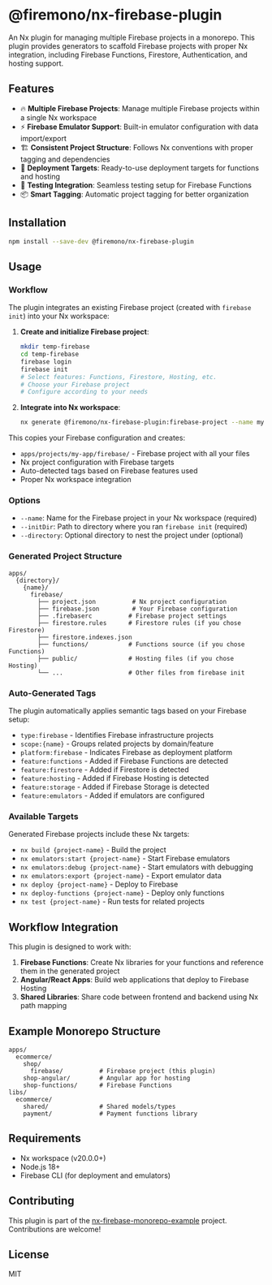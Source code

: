 # @firemono/nx-firebase-plugin

An Nx plugin for managing multiple Firebase projects in a monorepo. This plugin provides generators to scaffold Firebase projects with proper Nx integration, including Firebase Functions, Firestore, Authentication, and hosting support.

## Features

- 🔥 **Multiple Firebase Projects**: Manage multiple Firebase projects within a single Nx workspace
- ⚡ **Firebase Emulator Support**: Built-in emulator configuration with data import/export
- 🏗️ **Consistent Project Structure**: Follows Nx conventions with proper tagging and dependencies
- 🚀 **Deployment Targets**: Ready-to-use deployment targets for functions and hosting
- 🧪 **Testing Integration**: Seamless testing setup for Firebase Functions
- 📦 **Smart Tagging**: Automatic project tagging for better organization

## Installation

```bash
npm install --save-dev @firemono/nx-firebase-plugin
```

## Usage

### Workflow

The plugin integrates an existing Firebase project (created with `firebase init`) into your Nx workspace:

1. **Create and initialize Firebase project**:
   ```bash
   mkdir temp-firebase
   cd temp-firebase
   firebase login
   firebase init
   # Select features: Functions, Firestore, Hosting, etc.
   # Choose your Firebase project
   # Configure according to your needs
   ```

2. **Integrate into Nx workspace**:
   ```bash
   nx generate @firemono/nx-firebase-plugin:firebase-project --name my-app --initDir ./temp-firebase --directory projects
   ```

This copies your Firebase configuration and creates:
- `apps/projects/my-app/firebase/` - Firebase project with all your files
- Nx project configuration with Firebase targets
- Auto-detected tags based on Firebase features used
- Proper Nx workspace integration

### Options

- `--name`: Name for the Firebase project in your Nx workspace (required)
- `--initDir`: Path to directory where you ran `firebase init` (required)
- `--directory`: Optional directory to nest the project under (optional)

### Generated Project Structure

```
apps/
  {directory}/
    {name}/
      firebase/
        ├── project.json          # Nx project configuration
        ├── firebase.json         # Your Firebase configuration
        ├── .firebaserc          # Firebase project settings
        ├── firestore.rules      # Firestore rules (if you chose Firestore)
        ├── firestore.indexes.json
        ├── functions/           # Functions source (if you chose Functions)
        ├── public/              # Hosting files (if you chose Hosting)
        └── ...                  # Other files from firebase init
```

### Auto-Generated Tags

The plugin automatically applies semantic tags based on your Firebase setup:
- `type:firebase` - Identifies Firebase infrastructure projects
- `scope:{name}` - Groups related projects by domain/feature  
- `platform:firebase` - Indicates Firebase as deployment platform
- `feature:functions` - Added if Firebase Functions are detected
- `feature:firestore` - Added if Firestore is detected  
- `feature:hosting` - Added if Firebase Hosting is detected
- `feature:storage` - Added if Firebase Storage is detected
- `feature:emulators` - Added if emulators are configured

### Available Targets

Generated Firebase projects include these Nx targets:

- `nx build {project-name}` - Build the project
- `nx emulators:start {project-name}` - Start Firebase emulators
- `nx emulators:debug {project-name}` - Start emulators with debugging
- `nx emulators:export {project-name}` - Export emulator data
- `nx deploy {project-name}` - Deploy to Firebase
- `nx deploy-functions {project-name}` - Deploy only functions
- `nx test {project-name}` - Run tests for related projects

## Workflow Integration

This plugin is designed to work with:

1. **Firebase Functions**: Create Nx libraries for your functions and reference them in the generated project
2. **Angular/React Apps**: Build web applications that deploy to Firebase Hosting
3. **Shared Libraries**: Share code between frontend and backend using Nx path mapping

## Example Monorepo Structure

```
apps/
  ecommerce/
    shop/
      firebase/          # Firebase project (this plugin)
    shop-angular/        # Angular app for hosting
    shop-functions/      # Firebase Functions
libs/
  ecommerce/
    shared/              # Shared models/types
    payment/             # Payment functions library
```

## Requirements

- Nx workspace (v20.0.0+)
- Node.js 18+
- Firebase CLI (for deployment and emulators)

## Contributing

This plugin is part of the [nx-firebase-monorepo-example](https://github.com/johannesfiremono/nx-firebase-monorepo-example) project. Contributions are welcome!

## License

MIT
